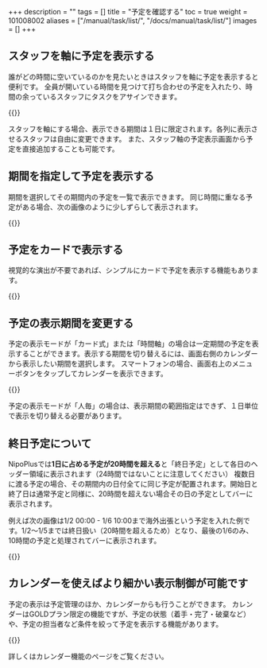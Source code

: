 +++
description = ""
tags = []
title = "予定を確認する"
toc = true
weight = 101008002
aliases = ["/manual/task/list/", "/docs/manual/task/list/"]
images = []
+++

## スタッフを軸に予定を表示する

誰がどの時間に空いているのかを見たいときはスタッフを軸に予定を表示すると便利です。
全員が開いている時間を見つけて打ち合わせの予定を入れたり、時間の余っているスタッフにタスクをアサインできます。

{{<appscreen filename="view-event-staff" title="スタッフを軸にして予定を表示させる">}}

スタッフを軸にする場合、表示できる期間は１日に限定されます。各列に表示させるスタッフは自由に変更できます。
また、スタッフ軸の予定表示画面から予定を直接追加することも可能です。

## 期間を指定して予定を表示する

期間を選択してその期間内の予定を一覧で表示できます。
同じ時間に重なる予定がある場合、次の画像のように少しずらして表示されます。

{{<appscreen filename="view-event-range" title="期間を指定して予定を表示する">}}

## 予定をカードで表示する

視覚的な演出が不要であれば、シンプルにカードで予定を表示する機能もあります。

{{<appscreen filename="view-event-card" title="シンプルに１つの予定を１枚のカードで表示するモード">}}



## 予定の表示期間を変更する

予定の表示モードが「カード式」または「時間軸」の場合は一定期間の予定を表示することができます。表示する期間を切り替えるには、画面右側のカレンダーから表示したい期間を選択します。
スマートフォンの場合、画面右上のメニューボタンをタップしてカレンダーを表示できます。

{{<appscreen filename="switch-show-span" title="予定の表示期間を変更する">}}

予定の表示モードが「人毎」の場合は、表示期間の範囲指定はできず、１日単位で表示を切り替える必要があります。


## 終日予定について

NipoPlusでは**1日に占める予定が20時間を超える**と「終日予定」として各日のヘッダー領域に表示されます（24時間ではないことに注意してください）
複数日に渡る予定の場合、その期間内の日付全てに同じ予定が配置されます。開始日と終了日は通常予定と同様に、20時間を超えない場合その日の予定としてバーに表示されます。

例えば次の画像は1/2 00:00 - 1/6 10:00まで海外出張という予定を入れた例です。1/2〜1/5までは終日扱い（20時間を超えるため）となり、最後の1/6のみ、10時間の予定と処理されてバーに表示されます。

{{<appscreen filename="long-event" title="数日にまたがる長いイベントはヘッダーに表示されます">}}



## カレンダーを使えばより細かい表示制御が可能です

予定の表示は予定管理のほか、カレンダーからも行うことができます。
カレンダーはGOLDプラン限定の機能ですが、予定の状態（着手・完了・破棄など）や、予定の担当者など条件を絞って予定を表示する機能があります。

{{<appscreen filename="task-calendar-filter" title="担当者や予定の状況で絞り込みが可能">}}

詳しくはカレンダー機能のページをご覧ください。
